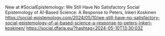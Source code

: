 New at #SocialEpistemology: We Still Have No Satisfactory Social Epistemology of AI-Based Science: A Response to Peters, Inkeri Koskinen https://social-epistemology.com/2024/05/10/we-still-have-no-satisfactory-social-epistemology-of-ai-based-science-a-response-to-peters-inkeri-koskinen/ https://social.dfaria.eu/?hashtag=2024-05-10T13:30:03Z